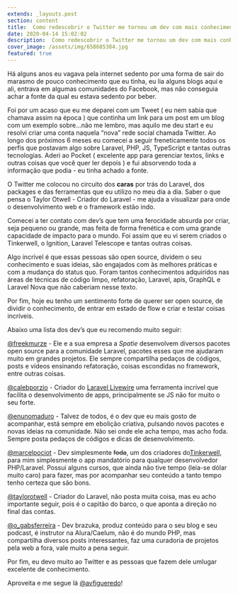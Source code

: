 ```yaml
---
extends: _layouts.post
section: content
title:  Como redescobrir o Twitter me tornou um dev com mais conhecimento e por consequência, melhor.
date: 2020-04-14 15:02:02
description:  Como redescobrir o Twitter me tornou um dev com mais conhecimento e por consequência, melhor.
cover_image: /assets/img/658685384.jpg
featured: true
---
```




Há alguns anos eu vagava pela internet sedento por uma forma de sair do marasmo de pouco conhecimento que eu tinha, eu lia alguns blogs aqui e ali, entrava em algumas comunidades do Facebook, mas não conseguia achar a fonte da qual eu estava sedento por beber.

Foi por um acaso que eu me deparei com um Tweet ( eu nem sabia que chamava assim na época ) que continha um link para um post em um blog com um exemplo sobre...não me lembro, mas aquilo me deu start e eu resolvi criar uma conta naquela “nova” rede social chamada Twitter. Ao longo dos próximos 6 meses eu comecei a seguir freneticamente todos os perfis que postavam algo sobre Laravel, PHP, JS, TypeScript  e tantas outras tecnologias. Aderi ao Pocket ( excelente app para gerenciar textos, links e outras coisas que você quer ler depois ) e fui absorvendo toda a informação que podia - eu tinha achado a fonte.

O Twitter me colocou no circuito dos **caras** por trás do Laravel, dos packages e das ferramentas que eu utilizo no meu dia a dia. Saber o que pensa o Taylor Otwell - Criador do Laravel - me ajuda a visualizar para onde o desenvolvimento web e o framework estão indo. 

Comecei a ter contato com dev’s que tem uma ferocidade absurda por criar, seja pequeno ou grande, mas feita de forma frenética e com uma grande capacidade de impacto para o mundo. Foi assim que eu vi serem criados o Tinkerwell, o Ignition, Laravel Telescope e tantas outras coisas. 

Algo incrível é que essas pessoas são open source, dividem o seu conhecimento e suas ideias, são engajados com às melhores práticas e com a mudança do status quo. Foram tantos conhecimentos adquiridos nas áreas de técnicas de código limpo, refatoração, Laravel, apis, GraphQL e Laravel Nova que não caberiam nesse texto.

Por fim, hoje eu tenho um sentimento forte de querer ser open source, de dividir o conhecimento, de entrar em estado de flow e criar e testar coisas incríveis.

Abaixo uma lista dos dev’s que eu recomendo muito seguir:

[@freekmurze](https://twitter.com/freekmurze?s=20) - Ele e a sua empresa a *Spatie* desenvolvem diversos pacotes open source para a comunidade Laravel, pacotes esses que me ajudaram muito em grandes projetos. Ele sempre compartilha pedaços de códigos, posts e vídeos ensinando refatoração, coisas escondidas no framework, entre outras coisas.

[@calebporzio](https://twitter.com/calebporzio?s=20) - Criador do  [Laravel Livewire](https://laravel-livewire.com) uma ferramenta incrível que facilita o desenvolvimento de apps, principalmente se JS não for muito o seu forte.

[@enunomaduro](https://twitter.com/enunomaduro?s=20) - Talvez de todos, é o dev que eu mais gosto de acompanhar, está sempre em ebolição criativa, pulsando novos pacotes e novas ideias na comunidade. Não sei onde ele acha tempo, mas acho foda. Sempre posta pedaços de códigos e dicas de desenvolvimento.

[@marcelpociot](https://twitter.com/marcelpociot?s=20) - Dev simplesmente ~~foda~~, um dos criadores do[Tinkerwell](https://tinkerwell.app), para mim simplesmente o app mandatório para qualquer desenvolvedor PHP/Laravel. Possui alguns cursos, que ainda não tive tempo (leia-se dólar muito caro) para fazer, mas por acompanhar seu conteúdo a tanto tempo tenho certeza que são bons.

[@taylorotwell](https://twitter.com/taylorotwell?s=20) - Criador do Laravel, não posta muita coisa, mas eu acho importante seguir, pois é o capitão do barco, o que aponta a direção no final das contas.

[@o_gabsferreira](https://twitter.com/o_gabsferreira?s=20) - Dev brazuka, produz conteúdo para o seu blog e seu podcast, é instrutor na Alura/Caelum, não é do mundo PHP, mas compartilha diversos posts interessantes, faz uma curadoria de projetos pela web a fora, vale muito a pena seguir.

Por fim, eu devo muito ao Twitter e as pessoas que fazem dele umlugar excelente de conhecimento. 

Aproveita e me segue lá [@avfigueredo](https://twitter.com/avfigueredo)!

